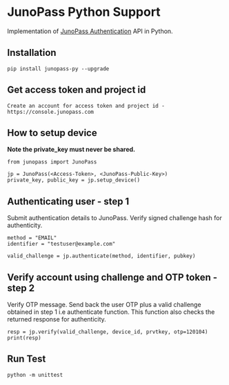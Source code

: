 # JunoPass Python Support

Implementation of [JunoPass Authentication](https://developers.junopass.com/junopass-api/authenticating-users) API in Python.

## Installation

    pip install junopass-py --upgrade

## Get access token and project id

    Create an account for access token and project id - https://console.junopass.com

## How to setup device

**Note the private_key must never be shared.**

    from junopass import JunoPass

    jp = JunoPass(<Access-Token>, <JunoPass-Public-Key>)
    private_key, public_key = jp.setup_device()

## Authenticating user - step 1

Submit authentication details to JunoPass. Verify signed challenge hash for authenticity.

    method = "EMAIL"
    identifier = "testuser@example.com"

    valid_challenge = jp.authenticate(method, identifier, pubkey)

## Verify account using challenge and OTP token - step 2

Verify OTP message. Send back the user OTP plus a valid challenge obtained in step 1 i.e authenticate function. This function also checks the returned response for authenticity.

    resp = jp.verify(valid_challenge, device_id, prvtkey, otp=120104)
    print(resp)

## Run Test

    python -m unittest